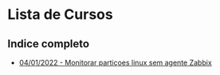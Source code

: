 # Lista de Cursos

## Indice completo
- [ 04/01/2022 - Monitorar partiçoes linux sem agente Zabbix](https://github.com/MikeFortes/ZBX-Every-day/blob/main/Listas/2022/04012022.md)




